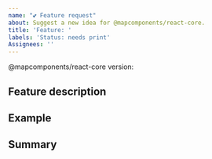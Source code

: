```yaml
---
name: "💕 Feature request"
about: Suggest a new idea for @mapcomponents/react-core.
title: 'Feature: '
labels: 'Status: needs print'
Assignees: ''
---
```


<!--
  Please provide a clear and concise description of what the feature does.
-->


@mapcomponents/react-core version:

## Feature description


## Example


## Summary
